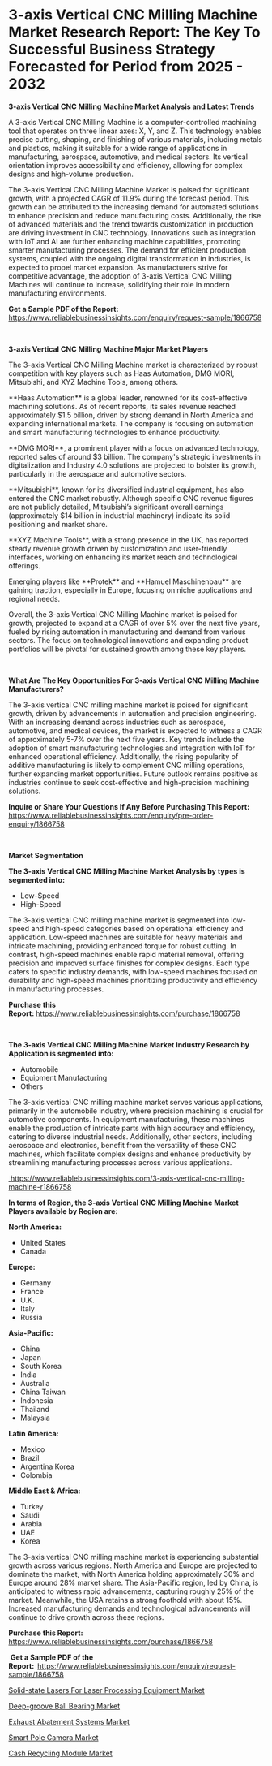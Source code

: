 <p><h1>3-axis Vertical CNC Milling Machine Market Research Report: The Key To Successful Business Strategy Forecasted for Period from 2025 - 2032</h1></p><p><strong>3-axis Vertical CNC Milling Machine Market Analysis and Latest Trends</strong></p>
<p><p>A 3-axis Vertical CNC Milling Machine is a computer-controlled machining tool that operates on three linear axes: X, Y, and Z. This technology enables precise cutting, shaping, and finishing of various materials, including metals and plastics, making it suitable for a wide range of applications in manufacturing, aerospace, automotive, and medical sectors. Its vertical orientation improves accessibility and efficiency, allowing for complex designs and high-volume production.</p><p>The 3-axis Vertical CNC Milling Machine Market is poised for significant growth, with a projected CAGR of 11.9% during the forecast period. This growth can be attributed to the increasing demand for automated solutions to enhance precision and reduce manufacturing costs. Additionally, the rise of advanced materials and the trend towards customization in production are driving investment in CNC technology. Innovations such as integration with IoT and AI are further enhancing machine capabilities, promoting smarter manufacturing processes. The demand for efficient production systems, coupled with the ongoing digital transformation in industries, is expected to propel market expansion. As manufacturers strive for competitive advantage, the adoption of 3-axis Vertical CNC Milling Machines will continue to increase, solidifying their role in modern manufacturing environments.</p></p>
<p><strong>Get a Sample PDF of the Report:&nbsp;</strong> <a href="https://www.reliablebusinessinsights.com/enquiry/request-sample/1866758?utm_campaign=75&utm_medium=2&utm_source=Github&utm_content=ia&utm_term=28022025&utm_id=3-axis-vertical-cnc-milling-machine">https://www.reliablebusinessinsights.com/enquiry/request-sample/1866758</a></p>
<p>&nbsp;</p>
<p><strong>3-axis Vertical CNC Milling Machine Major Market Players</strong></p>
<p><p>The 3-axis Vertical CNC Milling Machine market is characterized by robust competition with key players such as Haas Automation, DMG MORI, Mitsubishi, and XYZ Machine Tools, among others. </p><p>**Haas Automation** is a global leader, renowned for its cost-effective machining solutions. As of recent reports, its sales revenue reached approximately $1.5 billion, driven by strong demand in North America and expanding international markets. The company is focusing on automation and smart manufacturing technologies to enhance productivity.</p><p>**DMG MORI**, a prominent player with a focus on advanced technology, reported sales of around $3 billion. The company's strategic investments in digitalization and Industry 4.0 solutions are projected to bolster its growth, particularly in the aerospace and automotive sectors.</p><p>**Mitsubishi**, known for its diversified industrial equipment, has also entered the CNC market robustly. Although specific CNC revenue figures are not publicly detailed, Mitsubishi’s significant overall earnings (approximately $14 billion in industrial machinery) indicate its solid positioning and market share.</p><p>**XYZ Machine Tools**, with a strong presence in the UK, has reported steady revenue growth driven by customization and user-friendly interfaces, working on enhancing its market reach and technological offerings.</p><p>Emerging players like **Protek** and **Hamuel Maschinenbau** are gaining traction, especially in Europe, focusing on niche applications and regional needs. </p><p>Overall, the 3-axis Vertical CNC Milling Machine market is poised for growth, projected to expand at a CAGR of over 5% over the next five years, fueled by rising automation in manufacturing and demand from various sectors. The focus on technological innovations and expanding product portfolios will be pivotal for sustained growth among these key players.</p></p>
<p>&nbsp;</p>
<p><strong>What Are The Key Opportunities For 3-axis Vertical CNC Milling Machine Manufacturers?</strong></p>
<p><p>The 3-axis vertical CNC milling machine market is poised for significant growth, driven by advancements in automation and precision engineering. With an increasing demand across industries such as aerospace, automotive, and medical devices, the market is expected to witness a CAGR of approximately 5-7% over the next five years. Key trends include the adoption of smart manufacturing technologies and integration with IoT for enhanced operational efficiency. Additionally, the rising popularity of additive manufacturing is likely to complement CNC milling operations, further expanding market opportunities. Future outlook remains positive as industries continue to seek cost-effective and high-precision machining solutions.</p></p>
<p><strong>Inquire or Share Your Questions If Any Before Purchasing This Report:</strong> <a href="https://www.reliablebusinessinsights.com/enquiry/pre-order-enquiry/1866758?utm_campaign=75&utm_medium=2&utm_source=Github&utm_content=ia&utm_term=28022025&utm_id=3-axis-vertical-cnc-milling-machine">https://www.reliablebusinessinsights.com/enquiry/pre-order-enquiry/1866758</a></p>
<p>&nbsp;</p>
<p><strong>Market Segmentation</strong></p>
<p><strong>The 3-axis Vertical CNC Milling Machine Market Analysis by types is segmented into:</strong></p>
<p><ul><li>Low-Speed</li><li>High-Speed</li></ul></p>
<p><p>The 3-axis vertical CNC milling machine market is segmented into low-speed and high-speed categories based on operational efficiency and application. Low-speed machines are suitable for heavy materials and intricate machining, providing enhanced torque for robust cutting. In contrast, high-speed machines enable rapid material removal, offering precision and improved surface finishes for complex designs. Each type caters to specific industry demands, with low-speed machines focused on durability and high-speed machines prioritizing productivity and efficiency in manufacturing processes.</p></p>
<p><strong>Purchase this Report:&nbsp;</strong><a href="https://www.reliablebusinessinsights.com/purchase/1866758?utm_campaign=75&utm_medium=2&utm_source=Github&utm_content=ia&utm_term=28022025&utm_id=3-axis-vertical-cnc-milling-machine">https://www.reliablebusinessinsights.com/purchase/1866758</a></p>
<p>&nbsp;</p>
<p><strong>The 3-axis Vertical CNC Milling Machine Market Industry Research by Application is segmented into:</strong></p>
<p><ul><li>Automobile</li><li>Equipment Manufacturing</li><li>Others</li></ul></p>
<p><p>The 3-axis vertical CNC milling machine market serves various applications, primarily in the automobile industry, where precision machining is crucial for automotive components. In equipment manufacturing, these machines enable the production of intricate parts with high accuracy and efficiency, catering to diverse industrial needs. Additionally, other sectors, including aerospace and electronics, benefit from the versatility of these CNC machines, which facilitate complex designs and enhance productivity by streamlining manufacturing processes across various applications.</p></p>
<p><a href="https://www.reliablebusinessinsights.com/3-axis-vertical-cnc-milling-machine-r1866758?utm_campaign=75&utm_medium=2&utm_source=Github&utm_content=ia&utm_term=28022025&utm_id=3-axis-vertical-cnc-milling-machine">&nbsp;https://www.reliablebusinessinsights.com/3-axis-vertical-cnc-milling-machine-r1866758</a></p>
<p><strong>In terms of Region, the 3-axis Vertical CNC Milling Machine Market Players available by Region are:</strong></p>
<p>
    <p> <strong> North America: </strong>
        <ul>
            <li>United States</li>
            <li>Canada</li>
        </ul>
        </p> 
    <p> <strong> Europe: </strong>
        <ul>
            <li>Germany</li>
            <li>France</li>
            <li>U.K.</li>
            <li>Italy</li>
            <li>Russia</li>
        </ul>
        </p> 
    <p> <strong> Asia-Pacific: </strong>
        <ul>
            <li>China</li>
            <li>Japan</li>
            <li>South Korea</li>
            <li>India</li>
            <li>Australia</li>
            <li>China Taiwan</li>
            <li>Indonesia</li>
            <li>Thailand</li>
            <li>Malaysia</li>
        </ul>
        </p> 
    <p> <strong> Latin America: </strong>
        <ul>
            <li>Mexico</li>
            <li>Brazil</li>
            <li>Argentina Korea</li>
            <li>Colombia</li>
        </ul>
        </p> 
    <p> <strong> Middle East & Africa: </strong>
        <ul>
            <li>Turkey</li>
            <li>Saudi</li>
            <li>Arabia</li>
            <li>UAE</li>
            <li>Korea</li>
        </ul>
    </p>
    </p>
<p><p>The 3-axis vertical CNC milling machine market is experiencing substantial growth across various regions. North America and Europe are projected to dominate the market, with North America holding approximately 30% and Europe around 28% market share. The Asia-Pacific region, led by China, is anticipated to witness rapid advancements, capturing roughly 25% of the market. Meanwhile, the USA retains a strong foothold with about 15%. Increased manufacturing demands and technological advancements will continue to drive growth across these regions.</p></p>
<p><strong>Purchase this Report: </strong><a href="https://www.reliablebusinessinsights.com/purchase/1866758?utm_campaign=75&utm_medium=2&utm_source=Github&utm_content=ia&utm_term=28022025&utm_id=3-axis-vertical-cnc-milling-machine">https://www.reliablebusinessinsights.com/purchase/1866758</a></p>
<p>&nbsp;<strong>Get a Sample PDF of the Report:&nbsp;&nbsp;</strong><a href="https://www.reliablebusinessinsights.com/enquiry/request-sample/1866758?utm_campaign=75&utm_medium=2&utm_source=Github&utm_content=ia&utm_term=28022025&utm_id=3-axis-vertical-cnc-milling-machine">https://www.reliablebusinessinsights.com/enquiry/request-sample/1866758</a></p>
<p><strong></strong></p>
<p><p><a href="https://github.com/abuugjetaj/Market-Research-Report-List-1/blob/main/solid-state-lasers-for-laser-processing-equipment-market.md?utm_campaign=75&utm_medium=2&utm_source=Github&utm_content=ia&utm_term=28022025&utm_id=3-axis-vertical-cnc-milling-machine">Solid-state Lasers For Laser Processing Equipment Market</a></p><p><a href="https://github.com/stillsfloria19981/Market-Research-Report-List-1/blob/main/deep-groove-ball-bearing-market.md?utm_campaign=75&utm_medium=2&utm_source=Github&utm_content=ia&utm_term=28022025&utm_id=3-axis-vertical-cnc-milling-machine">Deep-groove Ball Bearing Market</a></p><p><a href="https://github.com/tszkintruca/Market-Research-Report-List-1/blob/main/exhaust-abatement-systems-market.md?utm_campaign=75&utm_medium=2&utm_source=Github&utm_content=ia&utm_term=28022025&utm_id=3-axis-vertical-cnc-milling-machine">Exhaust Abatement Systems Market</a></p><p><a href="https://github.com/schwminh2001101/Market-Research-Report-List-1/blob/main/smart-pole-camera-market.md?utm_campaign=75&utm_medium=2&utm_source=Github&utm_content=ia&utm_term=28022025&utm_id=3-axis-vertical-cnc-milling-machine">Smart Pole Camera Market</a></p><p><a href="https://github.com/triattwood9919/Market-Research-Report-List-1/blob/main/cash-recycling-module-market.md?utm_campaign=75&utm_medium=2&utm_source=Github&utm_content=ia&utm_term=28022025&utm_id=3-axis-vertical-cnc-milling-machine">Cash Recycling Module Market</a></p></p>